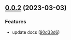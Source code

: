 

## [0.0.2](https://github.com/bilibili-ayang/bob-plugin-free-sougou-translate/compare/v0.0.1...v0.0.2) (2023-03-03)


### Features

* update docs ([90d33d6](https://github.com/bilibili-ayang/bob-plugin-free-sougou-translate/commit/90d33d67cf4f3b5e3f6d205ea4ac1f2a73828731))
